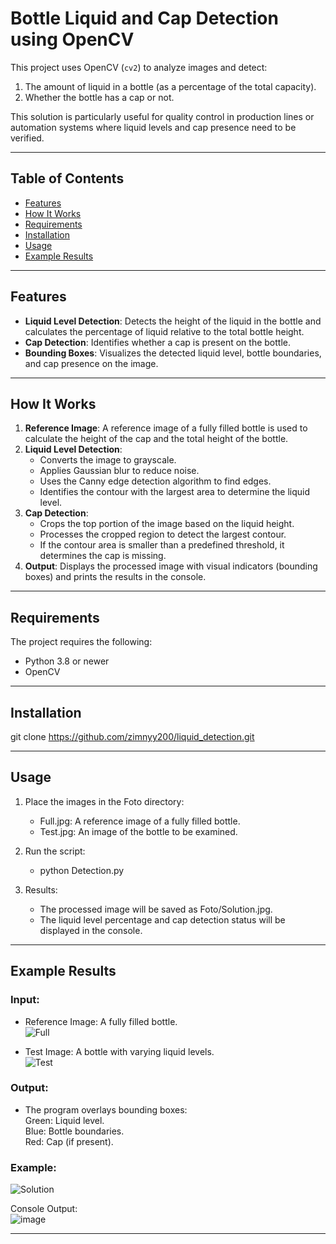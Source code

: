# Bottle Liquid and Cap Detection using OpenCV

This project uses OpenCV (`cv2`) to analyze images and detect:
1. The amount of liquid in a bottle (as a percentage of the total capacity).
2. Whether the bottle has a cap or not.

This solution is particularly useful for quality control in production lines or automation systems where liquid levels and cap presence need to be verified.

---

## Table of Contents
- [Features](#features)
- [How It Works](#how-it-works)
- [Requirements](#requirements)
- [Installation](#installation)
- [Usage](#usage)
- [Example Results](#example-results)

---

## Features

- **Liquid Level Detection**: Detects the height of the liquid in the bottle and calculates the percentage of liquid relative to the total bottle height.
- **Cap Detection**: Identifies whether a cap is present on the bottle.
- **Bounding Boxes**: Visualizes the detected liquid level, bottle boundaries, and cap presence on the image.

---

## How It Works

1. **Reference Image**: A reference image of a fully filled bottle is used to calculate the height of the cap and the total height of the bottle.
2. **Liquid Level Detection**: 
   - Converts the image to grayscale.
   - Applies Gaussian blur to reduce noise.
   - Uses the Canny edge detection algorithm to find edges.
   - Identifies the contour with the largest area to determine the liquid level.
3. **Cap Detection**:
   - Crops the top portion of the image based on the liquid height.
   - Processes the cropped region to detect the largest contour.
   - If the contour area is smaller than a predefined threshold, it determines the cap is missing.
4. **Output**: Displays the processed image with visual indicators (bounding boxes) and prints the results in the console.

---

## Requirements

The project requires the following:
- Python 3.8 or newer
- OpenCV

---

## Installation
git clone https://github.com/zimnyy200/liquid_detection.git

---

## Usage
1. Place the images in the Foto directory:
   - Full.jpg: A reference image of a fully filled bottle.
   - Test.jpg: An image of the bottle to be examined.
     
2. Run the script:
   - python Detection.py 
   
4. Results:
   - The processed image will be saved as Foto/Solution.jpg.
   - The liquid level percentage and cap detection status will be displayed in the console.

---

## Example Results
   ### Input:
   - Reference Image: A fully filled bottle.\
   ![Full](https://github.com/user-attachments/assets/82c84b26-43e5-4fcc-8b1e-bbf1782c453f)

   - Test Image: A bottle with varying liquid levels.\
   ![Test](https://github.com/user-attachments/assets/20af7d9d-70aa-40c3-9959-b2e190deeb91)
   
   ### Output:
   - The program overlays bounding boxes:\
      Green: Liquid level.\
      Blue: Bottle boundaries.\
      Red: Cap (if present).
   
   ### Example: 
   ![Solution](https://github.com/user-attachments/assets/d02610a5-a8f7-4203-b0fe-33e7d6df67a7)

   Console Output: \
   ![image](https://github.com/user-attachments/assets/9a872133-6cea-4ed8-88a5-2f9ffd2517ba)

---
